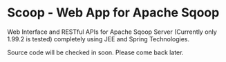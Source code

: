 Scoop - Web App for Apache Sqoop
=====

Web Interface and RESTful APIs for Apache Sqoop Server (Currently only 1.99.2 is tested)
completely using JEE and Spring Technologies.

Source code will be checked in soon. Please come back later.
